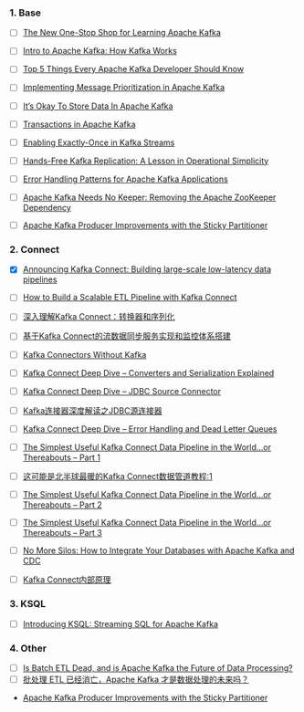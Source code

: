 ### 1. Base

- [ ] [The New One-Stop Shop for Learning Apache Kafka](https://www.confluent.io/blog/confluent-developer-launches-free-apache-kafka-courses-and-tutorials-online/)
- [ ] [Intro to Apache Kafka: How Kafka Works](https://www.confluent.io/blog/apache-kafka-intro-how-kafka-works/)
- [ ] [Top 5 Things Every Apache Kafka Developer Should Know](https://www.confluent.io/blog/5-things-every-kafka-developer-should-know/)
- [ ] [Implementing Message Prioritization in Apache Kafka](https://www.confluent.io/blog/prioritize-messages-in-kafka/)
- [ ] [It’s Okay To Store Data In Apache Kafka](https://www.confluent.io/blog/okay-store-data-apache-kafka/)
- [ ] [Transactions in Apache Kafka](https://www.confluent.io/blog/transactions-apache-kafka/)
- [ ] [Enabling Exactly-Once in Kafka Streams](https://www.confluent.io/blog/enabling-exactly-once-kafka-streams/)
- [ ] [Hands-Free Kafka Replication: A Lesson in Operational Simplicity](https://www.confluent.io/blog/hands-free-kafka-replication-a-lesson-in-operational-simplicity/)
- [ ] [Error Handling Patterns for Apache Kafka Applications](https://www.confluent.io/blog/error-handling-patterns-in-kafka/)
- [ ] [Apache Kafka Needs No Keeper: Removing the Apache ZooKeeper Dependency](https://www.confluent.io/blog/removing-zookeeper-dependency-in-kafka/)
- [ ] [Apache Kafka Producer Improvements with the Sticky Partitioner](https://www.confluent.io/blog/apache-kafka-producer-improvements-sticky-partitioner/)



### 2. Connect
- [X] [Announcing Kafka Connect: Building large-scale low-latency data pipelines](https://www.confluent.io/blog/announcing-kafka-connect-building-large-scale-low-latency-data-pipelines/)
- [ ] [How to Build a Scalable ETL Pipeline with Kafka Connect](https://www.confluent.io/blog/how-to-build-a-scalable-etl-pipeline-with-kafka-connect/)
- [ ] [深入理解Kafka Connect：转换器和序列化](https://mp.weixin.qq.com/s/zG-Nfy_bZo4WGxMtaOC73A)
- [ ] [基于Kafka Connect的流数据同步服务实现和监控体系搭建](https://mp.weixin.qq.com/s/hK7bRxnAI3DzK2ts2IUcaw)
- [ ] [Kafka Connectors Without Kafka](https://dzone.com/articles/kafka-connectors-without-kafka)
- [ ] [Kafka Connect Deep Dive – Converters and Serialization Explained](https://www.confluent.io/blog/kafka-connect-deep-dive-converters-serialization-explained/)
- [ ] [Kafka Connect Deep Dive – JDBC Source Connector](https://www.confluent.fr/blog/kafka-connect-deep-dive-jdbc-source-connector/)
- [ ] [Kafka连接器深度解读之JDBC源连接器](https://www.zybuluo.com/liyuj/note/1424428)
- [ ] [Kafka Connect Deep Dive – Error Handling and Dead Letter Queues](https://www.confluent.jp/blog/kafka-connect-deep-dive-error-handling-dead-letter-queues/)
- [ ] [The Simplest Useful Kafka Connect Data Pipeline in the World…or Thereabouts – Part 1](https://www.confluent.jp/blog/simplest-useful-kafka-connect-data-pipeline-world-thereabouts-part-1/)
- [ ] [这可能是北半球最暖的Kafka Connect数据管道教程:1](https://zhuanlan.zhihu.com/p/56022321)
- [ ] [The Simplest Useful Kafka Connect Data Pipeline in the World…or Thereabouts – Part 2](https://www.confluent.jp/blog/the-simplest-useful-kafka-connect-data-pipeline-in-the-world-or-thereabouts-part-2/)
- [ ] [The Simplest Useful Kafka Connect Data Pipeline in the World…or Thereabouts – Part 3](https://www.confluent.jp/blog/simplest-useful-kafka-connect-data-pipeline-world-thereabouts-part-3/)
- [ ] [No More Silos: How to Integrate Your Databases with Apache Kafka and CDC](https://www.confluent.io/blog/no-more-silos-how-to-integrate-your-databases-with-apache-kafka-and-cdc/)

- [ ] [Kafka Connect内部原理](https://zhuanlan.zhihu.com/p/21262642)

### 3. KSQL

- [ ] [Introducing KSQL: Streaming SQL for Apache Kafka](https://www.confluent.io/blog/ksql-streaming-sql-for-apache-kafka/)

### 4. Other

- [ ] [Is Batch ETL Dead, and is Apache Kafka the Future of Data Processing?](https://www.infoq.com/articles/batch-etl-streams-kafka/)
- [ ] [批处理 ETL 已经消亡，Apache Kafka 才是数据处理的未来吗？](https://www.infoq.cn/article/batch-etl-streams-kafka/)
- [Apache Kafka Producer Improvements with the Sticky Partitioner](https://www.confluent.io/blog/apache-kafka-producer-improvements-sticky-partitioner/)
